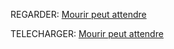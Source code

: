 <p>REGARDER: <a class="" href="http://gacor.men/fr/movie/580489/venom-let-there-be-carnage" target="_blank" rel="nofollow noopener noreferrer">Mourir peut attendre</a></p>

<p>TELECHARGER: <a class="" href="http://gacor.men/fr/movie/580489/venom-let-there-be-carnage" target="_blank" rel="nofollow noopener noreferrer">Mourir peut attendre</a></p>
